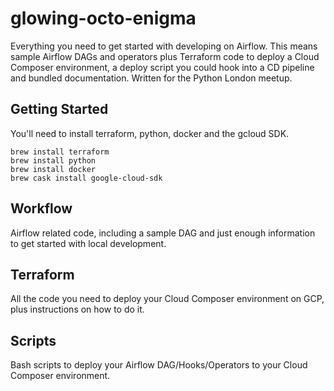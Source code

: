 # glowing-octo-enigma

Everything you need to get started with developing on Airflow. This means sample Airflow DAGs and operators plus Terraform code to deploy a Cloud Composer environment, a deploy script you could hook into a CD pipeline and bundled documentation. Written for the Python London meetup.

## Getting Started

You'll need to install terraform, python, docker and the gcloud SDK.

```shell
brew install terraform
brew install python
brew install docker
brew cask install google-cloud-sdk
```

## Workflow

Airflow related code, including a sample DAG and just enough information to get started with local development.

## Terraform

All the code you need to deploy your Cloud Composer environment on GCP, plus instructions on how to do it.

## Scripts

Bash scripts to deploy your Airflow DAG/Hooks/Operators to your Cloud Composer environment.
